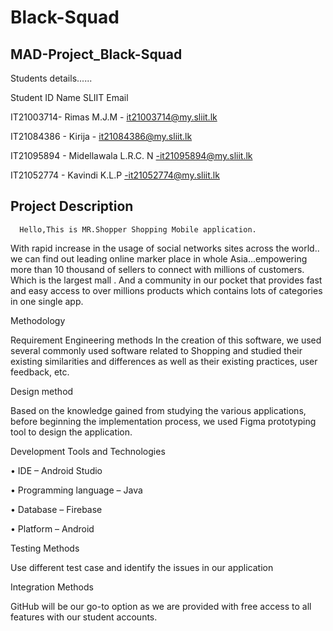 # Black-Squad

MAD-Project_Black-Squad
-------------------------------------------------------------------------------------------------------------

Students details......

Student  ID 	 Name	                 SLIIT Email

IT21003714-  	Rimas M.J.M	         - it21003714@my.sliit.lk

IT21084386	-  Kirija	            -  it21084386@my.sliit.lk

IT21095894	 - Midellawala L.R.C. N	-it21095894@my.sliit.lk

IT21052774	-  Kavindi K.L.P	        -it21052774@my.sliit.lk


Project Description 
-------------------------------------------------------------------------------------------------------------

      Hello,This is MR.Shopper Shopping Mobile application.
With rapid increase in the usage of social networks sites across the world.. we can find out leading online marker place in whole Asia...empowering more than 10 thousand of sellers to connect with millions of customers. Which is the largest  mall . And a community in our pocket that provides fast and easy access to over millions products which contains lots of categories in one single app.

      
Methodology

Requirement Engineering methods In the creation of this software, we used several commonly used software related to Shopping and studied their existing similarities and differences as well as their existing practices, user feedback, etc.

Design method

Based on the knowledge gained from studying the various applications, before beginning the implementation process, we used Figma prototyping tool to design the application.

Development Tools and Technologies

• IDE – Android Studio

• Programming language – Java

• Database – Firebase

• Platform – Android


Testing Methods

Use different test case and identify the issues in our application

Integration Methods

GitHub will be our go-to option as we are provided with free access to all features with our student accounts.
